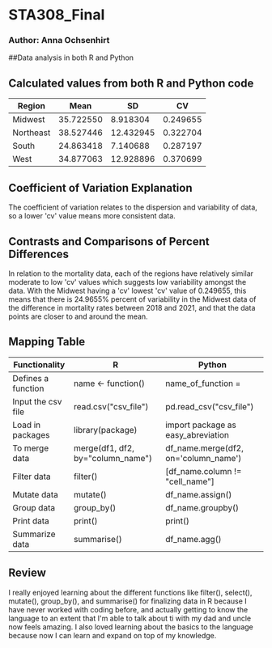 # STA308_Final
### Author: Anna Ochsenhirt

##Data analysis in both R and Python

## Calculated values from both R and Python code

| Region    | Mean      | SD        | CV       |
|-----------|-----------|-----------|----------|
| Midwest   | 35.722550 | 8.918304  | 0.249655 |
| Northeast | 38.527446 | 12.432945 | 0.322704 |
| South     | 24.863418 | 7.140688  | 0.287197 |
| West      | 34.877063 | 12.928896 | 0.370699 |

## Coefficient of Variation Explanation

The coefficient of variation relates to the dispersion and variability of data, so a lower 'cv' value means more consistent data. 

## Contrasts and Comparisons of Percent Differences

In relation to the mortality data, each of the regions have relatively similar moderate to low 'cv' values which suggests low variability amongst the data. With the Midwest having a 'cv' lowest 'cv' value of 0.249655, this means that there is 24.9655% percent of variability in the Midwest data of the difference in mortality rates between 2018 and 2021, and that the data points are closer to and around the mean.

## Mapping Table

| Functionality      | R                                 | Python                               |
|--------------------|-----------------------------------|--------------------------------------|
| Defines a function | name <- function()                | name_of_function =                   |
| Input the csv file | read.csv("csv_file")              | pd.read_csv("csv_file")              |
| Load in packages   | library(package)                  | import package as easy_abreviation   |
| To merge data      | merge(df1, df2, by="column_name") | df_name.merge(df2, on='column_name') |
| Filter data        | filter()                          | [df_name.column != "cell_name"]      |
| Mutate data        | mutate()                          | df_name.assign()                     |
| Group data         | group_by()                        | df_name.groupby()                    |
| Print data         | print()                           | print()                              |
| Summarize data     | summarise()                       | df_name.agg()                        |

## Review

I really enjoyed learning about the different functions like filter(), select(), mutate(), group_by(), and summarise() for finalizing data in R because I have never worked with coding before, and actually getting to know the language to an extent that I'm able to talk about ti with my dad and uncle now feels amazing. I also loved learning about the basics to the language because now I can learn and expand on top of my knowledge.

